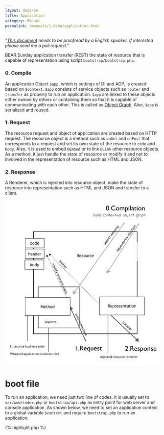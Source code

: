 ```yaml
---
layout: docs-en
title: Application
category: Manual
permalink: /manuals/1.0/en/application.html
---
```


*"[This document](https://github.com/bearsunday/bearsunday.github.io/blob/master/manuals/1.0/en/application.md) needs to be proofread by a English speaker. If interested please send me a pull request."*

BEAR.Sunday application transfer (REST) the state of resource that is capable of representation
using script `bootstrap/bootstrap.php`.

### 0. Compile

An application Object `$app`, which is settings of DI and AOP, is created based on `$context`.
`$app` consists of service objects such as `router` and `transfer` as property to run an application.
`$app` are linked to these objects either owned by others or containing them so that it is capable of communicating with each other.
This is called as [Object Graph](http://en.wikipedia.org/wiki/Object_graph).
Also, `$app` is serialized and reused.

### 1. Request

The resource request and object of application are created based on HTTP request.
The resource object is a method such as `onGet` and `onPost` that corresponds to a request and set its own state of the resource to `code` and `body`.
Also, it is used to embed `@Embed` or to link `@Link` other resource objects. 
As a method, it just handle the state of resource or modify it and not to involved in the representation of resource such as HTML and JSON. 


### 2. Response

A Renderer, which is injected into resource object, make the state of resource into representation such as HTML and JSON and transfer to a client.

 <img src="/images/screen/diagram.png" style="max-width: 100%;height: auto;"/>


# boot file

To run an application, we need just two line of codes.
It is usually set to `var/www/index.php` or `bootstrap/api.php` as entry point for web server and console application.
As shown below, we need to set an application context to a global variable `$context` and require `bootstrap.php` to run an application.


{% highlight php %}
<?php
$context = 'prod-api-hal-app'
require 'pat/to/bootstrap.php';
{% endhighlight %}

Your boot file will be selected by defined context.

{% highlight bash %}
// fire php server
php -S 127.0.0.1:8080 var/www/index.php

// console access
php bootstrap/api.php get /user/1

// web access
php -S 127.0.0.1:8080 bootstrap/api.php
{% endhighlight %}

## Application Context

The composition of application object `$app` changes in response to your defined context, so that application behavior changes.
For example, `WebRouter` is bound to `RouterInterface` by default settings.
However, if you set `Cli`, which is defined for console application, as your context, 
then `CliRouter` is bound to `RouterInterface` and it will take console input instead.

There are built-in and custom context created by application.

**built-in context**

 * `api`  API Application
 * `cli`  Console Application
 * `hal`  HAL Application
 * `prod` Production

 You can also use a combination of the context and others.

 * `app` is a default application context.
 * `api` modify page resource to **app resource** by default. Also, web root access (`GET /`) that is mapped to `page://self/` will be changed to `app://self/`.
 * `cli-app` is a console application. If you set `prod-hal-api-app` as context, your application will be an API application for production using [HAL](http://stateless.co/hal_specification.html) media type.


Application Context (cli, app..) corresponds to each modules.
For example, `cli` context corresponds to a module `CliModule`, and conduct binding of DI and AOP for console application.

The value of context wil be only used when generating an object graph.
It is not recommend for your application code and library to change its behavior by referring to the context.
Instead, it should be changed by **the code depend on interface** and **the changes of dependency by the context**.
